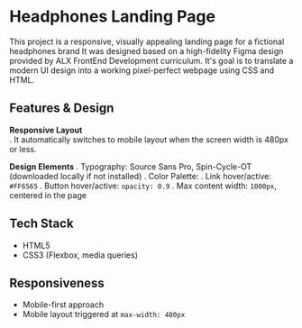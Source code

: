 # Headphones Landing Page

This project is a responsive, visually appealing landing page for a fictional headphones brand It was designed based on a high-fidelity Figma design provided by ALX FrontEnd Development curriculum. It's goal is to translate a modern UI design into a working pixel-perfect webpage using CSS and HTML.

## Features & Design

 **Responsive Layout**  
  . It automatically switches to mobile layout when the screen width is 480px or less.
  
 **Design Elements**
  . Typography: Source Sans Pro, Spin-Cycle-OT (downloaded locally if not installed)
  . Color Palette:
   . Link hover/active: `#FF6565`
    . Button hover/active: `opacity: 0.9`
  .  Max content width: `1000px`, centered in the page

##  Tech Stack

- HTML5
- CSS3 (Flexbox, media queries)

## Responsiveness

- Mobile-first approach
- Mobile layout triggered at `max-width: 480px`


